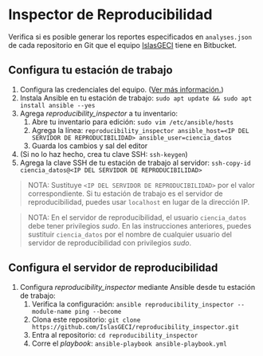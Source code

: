 # Inspector de Reproducibilidad

Verifica si es posible generar los reportes especificados en `analyses.json` de cada repositorio en
Git que el equipo [IslasGECI](https://bitbucket.org/IslasGECI/) tiene en Bitbucket.

## Configura tu estación de trabajo

1. Configura las credenciales del equipo. ([Ver más
   información.](https://docs.google.com/document/d/1lY7ycXs4J8wp1OyJCmPsvfB7YdQqscqL52cIZxBP6Rw/edit?usp=sharing))
1. Instala Ansible en tu estación de trabajo: `sudo apt update && sudo apt install ansible --yes`
1. Agrega _reproducibility_inspector_ a tu inventario:
    1. Abre tu inventario para edición: `sudo vim /etc/ansible/hosts`
    1. Agrega la línea: `reproducibility_inspector ansible_host=<IP DEL SERVIDOR DE
       REPRODUCIBILIDAD> ansible_user=ciencia_datos`
    1. Guarda los cambios y sal del editor
1. (Si no lo haz hecho, crea tu clave SSH: `ssh-keygen`)
1. Agrega la clave SSH de tu estación de trabajo al servidor: `ssh-copy-id ciencia_datos@<IP DEL
   SERVIDOR DE REPRODUCIBILIDAD>`

> NOTA: Sustituye `<IP DEL SERVIDOR DE REPRODUCIBILIDAD>` por el valor correspondiente. Si tu
> estación de trabajo es el servidor de reproducibilidad, puedes usar `localhost` en lugar de la
> dirección IP.

> NOTA: En el servidor de reproducibilidad, el usuario `ciencia_datos` debe tener privilegios
> _sudo_. En las instrucciones anteriores, puedes sustituir `ciencia_datos` por el nombre de
> cualquier usuario del servidor de reproducibilidad con privilegios _sudo_.

## Configura el servidor de reproducibilidad

1. Configura _reproducibility_inspector_ mediante Ansible desde tu estación de trabajo:
    1. Verifica la configuración: `ansible reproducibility_inspector --module-name ping --become`
    1. Clona este repositorio: `git clone https://github.com/IslasGECI/reproducibility_inspector.git`
    1. Entra al repositorio: `cd reproducibility_inspector`
    1. Corre el _playbook_: `ansible-playbook ansible-playbook.yml`

